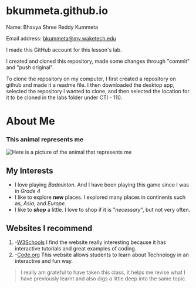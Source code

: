 # bkummeta.github.io
Name: Bhavya Shree Reddy Kummeta

Email address: bkummeta@my.waketech.edu

I made this GitHub account for this lesson's lab.

I created and cloned this repository, made some changes through "commit" and "push original".

To clone the repository on my computer, I first created a repository on github and made it a readme file. I then downloaded the desktop app, selected the repository I wanted to clone, and then selected the location for it to be cloned in the labs folder under CTI - 110.

# About Me 
 ### This animal represents me  
 ![Here is a picture of the animal that represents me](https://images.theconversation.com/files/443875/original/file-20220201-25-lb03xa.jpg?ixlib=rb-1.1.0&rect=0%2C0%2C4747%2C3172&q=45&auto=format&w=754&fit=clip)
## My Interests 
 * I love playing _Badminton_. And I have been playing this game since I was in _Grade 4_  
 * I like to explore **new** places. I explored many places in continents such as, _Asia_, and _Europe_.  
 * I like to **_shop_** a little. I love to shop if it is "_necessary_", but not very often.   
## Websites I recommend
 1. -[W3Schools](https://www.w3schools.com)   I find the website really interesting because it has interactive tutorials and great examples of coding.  
 2. -[Code.org](https://code.org)   This website allows students to learn about Technology in an interactive and fun way.  

>I really am grateful to have taken this class, it helps me revise what I have previously learnt and also digs a little deep into the same topic.
